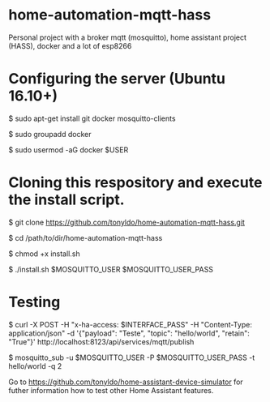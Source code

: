 # home-automation-mqtt-hass
Personal project with a broker mqtt (mosquitto), home assistant project (HASS), docker and a lot of esp8266

# Configuring the server (Ubuntu 16.10+) 

$ sudo apt-get install git docker mosquitto-clients

$ sudo groupadd docker

$ sudo usermod -aG docker $USER

# Cloning this respository and execute the install script.

$ git clone https://github.com/tonyldo/home-automation-mqtt-hass.git

$ cd /path/to/dir/home-automation-mqtt-hass

$ chmod +x install.sh

$ ./install.sh $MOSQUITTO_USER $MOSQUITTO_USER_PASS

# Testing

$ curl -X POST -H "x-ha-access: $INTERFACE_PASS" -H "Content-Type: application/json" -d '{"payload": "Teste", "topic": "hello/world", "retain": "True"}' http://localhost:8123/api/services/mqtt/publish

$ mosquitto_sub -u $MOSQUITTO_USER -P $MOSQUITTO_USER_PASS -t hello/world -q 2

Go to https://github.com/tonyldo/home-assistant-device-simulator for futher information how to test other Home Assistant features.
